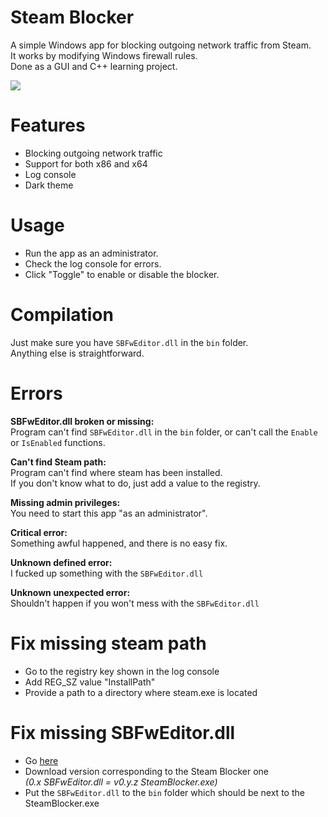 # Steam Blocker
A simple Windows app for blocking outgoing network traffic from Steam. <br>
It works by modifying Windows firewall rules. <br>
Done as a GUI and C++ learning project.

<img src="https://www.ultrasc.tk/images/14">

# Features
- Blocking outgoing network traffic
- Support for both x86 and x64
- Log console
- Dark theme

# Usage
- Run the app as an administrator.
- Check the log console for errors.
- Click "Toggle" to enable or disable the blocker.

# Compilation
Just make sure you have `SBFwEditor.dll` in the `bin` folder. <br>
Anything else is straightforward.

# Errors
**SBFwEditor.dll broken or missing:** <br>
Program can't find `SBFwEditor.dll` in the `bin` folder, or can't call the `Enable` or `IsEnabled` functions.

**Can't find Steam path:** <br>
Program can't find where steam has been installed. <br>
If you don't know what to do, just add a value to the registry. <br>

**Missing admin privileges:** <br>
You need to start this app "as an administrator".

**Critical error:** <br>
Something awful happened, and there is no easy fix.

**Unknown defined error:** <br>
I fucked up something with the `SBFwEditor.dll`

**Unknown unexpected error:** <br>
Shouldn't happen if you won't mess with the `SBFwEditor.dll`

# Fix missing steam path
- Go to the registry key shown in the log console
- Add REG_SZ value "InstallPath"
- Provide a path to a directory where steam.exe is located

# Fix missing SBFwEditor.dll
- Go [here](https://github.com/DmitrijVC/SBFwEditor)
- Download version corresponding to the Steam Blocker one <br> *(0.x SBFwEditor.dll = v0.y.z SteamBlocker.exe)*
- Put the `SBFwEditor.dll` to the `bin` folder which should be next to the SteamBlocker.exe
